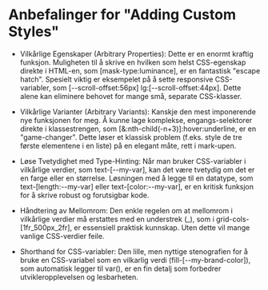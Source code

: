 # Anbefalinger for "Adding Custom Styles"

- Vilkårlige Egenskaper (Arbitrary Properties): Dette er en enormt kraftig
  funksjon. Muligheten til å skrive en hvilken som helst CSS-egenskap direkte i
  HTML-en, som [mask-type:luminance], er en fantastisk "escape hatch". Spesielt
  viktig er eksempelet på å sette responsive CSS-variabler, som
  [--scroll-offset:56px] lg:[--scroll-offset:44px]. Dette alene kan eliminere
  behovet for mange små, separate CSS-klasser.

- Vilkårlige Varianter (Arbitrary Variants): Kanskje den mest imponerende nye
  funksjonen for meg. Å kunne lage komplekse, engangs-selektorer direkte i
  klassestrengen, som [&:nth-child(-n+3)]:hover:underline, er en "game-changer".
  Dette løser et klassisk problem (f.eks. style de tre første elementene i en
  liste) på en elegant måte, rett i mark-upen.

- Løse Tvetydighet med Type-Hinting: Når man bruker CSS-variabler i vilkårlige
  verdier, som text-[--my-var], kan det være tvetydig om det er en farge eller
  en størrelse. Løsningen med å legge til en datatype, som
  text-[length:--my-var] eller text-[color:--my-var], er en kritisk funksjon for
  å skrive robust og forutsigbar kode.

- Håndtering av Mellomrom: Den enkle regelen om at mellomrom i vilkårlige
  verdier må erstattes med en understrek (\_), som i grid-cols-[1fr_500px_2fr],
  er essensiell praktisk kunnskap. Uten dette vil mange vanlige CSS-verdier
  feile.

- Shorthand for CSS-variabler: Den lille, men nyttige stenografien for å bruke
  en CSS-variabel som en vilkarlig verdi (fill-[--my-brand-color]), som
  automatisk legger til var(), er en fin detalj som forbedrer
  utvikleropplevelsen og lesbarheten.

